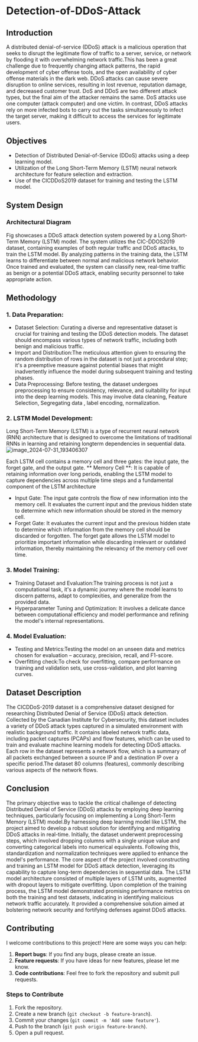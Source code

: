 # Detection-of-DDoS-Attack

## Introduction
A distributed denial-of-service (DDoS) attack is a malicious operation that seeks to disrupt the legitimate flow of traffic to a server, service, or network by flooding it with overwhelming network traffic.This has been a great challenge due to frequently changing attack patterns, the rapid development of cyber offense tools, and the open availability of cyber offense materials in the dark web. DDoS attacks can cause severe disruption to online services, resulting in lost revenue, reputation damage, and decreased customer trust.  DoS and DDoS are two different attack types, but the final aim of the attacker remains the same. DoS attacks use one computer (attack computer) and one victim. In contrast, DDoS attacks rely on more infected bots to carry out the tasks simultaneously to infect the target server, making it difficult to access the services for legitimate users. 

## Objectives
* Detection of Distributed Denial-of-Service (DDoS) attacks using a deep learning model.
* Utilization of the Long Short-Term Memory (LSTM) neural network architecture for feature selection and extraction.
* Use of the CICDDoS2019 dataset for training and testing the LSTM model.

## System Design
### Architectural Diagram
Fig showcases a DDoS attack detection system powered by a Long Short-Term Memory (LSTM) model. The system utilizes the CIC-DDOS2019 dataset, containing examples of both regular traffic and DDoS attacks, to train the LSTM model. By analyzing patterns in the training data, the LSTM learns to differentiate between normal and malicious network behavior. Once trained and evaluated, the system can classify new, real-time traffic as benign or a potential DDoS attack, enabling security personnel to take appropriate action.

## Methodology
### 1. Data Preparation:
* Dataset Selection: Curating a diverse and representative dataset is crucial for training and testing the DDoS detection models. The dataset should encompass various types of network traffic, including both benign and malicious traffic.
* Import and Distribution:The meticulous attention given to ensuring the random distribution of rows in the dataset is not just a procedural step; it's a preemptive measure against potential biases that might inadvertently influence the model during subsequent training and testing phases.
* Data Preprocessing: Before testing, the dataset undergoes preprocessing to ensure consistency, 
relevance, and suitability for input into the deep learning models. This may involve data cleaning, Feature Selection, Segregating data , label encoding, normalization.

### 2. LSTM Model Development:
Long Short-Term Memory (LSTM) is a type of recurrent neural network (RNN) architecture that is designed to overcome the limitations of traditional RNNs in learning and retaining longterm dependencies in sequential data.
![image_2024-07-31_193406307](https://github.com/user-attachments/assets/fcce4220-3d87-466d-bdd7-db90774f6f1a)

Each LSTM cell contains a memory cell and three gates: the input gate, the forget gate, and the output gate.
** Memory Cell **: It is capable of retaining information over long periods, enabling the LSTM model to capture dependencies across multiple time steps and a fundamental component of the LSTM architecture
* Input Gate: The input gate controls the flow of new information into the memory cell. It evaluates the current input and the previous hidden state to determine which new information should be stored in the memory cell. 
* Forget Gate: It evaluates the current input and the previous hidden state to determine which information from 
the memory cell should be discarded or forgotten. The forget gate allows the LSTM model to prioritize important information while discarding irrelevant or outdated information, thereby maintaining the relevancy of the memory cell over time.

### 3. Model Training:
* Training Dataset and Evaluation:The training process is not just a computational task, it's a dynamic journey where the model 
learns to discern patterns, adapt to complexities, and generalize from the provided data.
* Hyperparameter Tuning and Optimization: It involves a delicate dance between computational efficiency and model performance and refining the model's internal representations.

 ### 4. Model Evaluation:
* Testing and Metrics:Testing the model on an unseen data and metrics chosen for evaluation – accuracy, precision, recall, and F1-score.
* Overfitting check:To check for overfitting, compare performance on training and validation sets, use cross-validation, and plot learning curves.

## Dataset Description
The CICDDoS-2019 dataset is a comprehensive dataset designed for researching Distributed Denial of Service (DDoS) attack detection. Collected by the Canadian Institute for Cybersecurity, this dataset includes a variety of DDoS attack types captured in a simulated environment with realistic background traffic. It contains labeled network traffic data, including packet captures (PCAPs) and flow features, which can be used to train and evaluate machine learning models for detecting DDoS attacks. Each row in the dataset represents a network flow, which is a summary of all packets exchanged between a source IP and a destination IP over a specific period.The dataset 80 columns (features), commonly  describing various aspects of the network flows. 

## Conclusion
The  primary objective was to tackle the critical challenge of detecting Distributed Denial of Service (DDoS) attacks by employing deep learning techniques, particularly focusing on implementing a Long Short-Term Memory (LSTM) model.By harnessing  deep learning model like LSTM, the project aimed to develop a robust solution for identifying and mitigating DDoS attacks in real-time. Initially, the dataset underwent preprocessing steps, which involved dropping columns with a single unique value and converting categorical labels into 
numerical equivalents. Following this, standardization and normalization techniques were applied to enhance the model's performance. The core aspect of the project involved constructing and training an LSTM model for DDoS attack detection, leveraging its capability to capture long-term dependencies in sequential data. The LSTM model architecture consisted of multiple layers of LSTM units, augmented with dropout layers to mitigate overfitting. Upon completion of the training process, the LSTM model demonstrated promising performance metrics on both the training and test datasets, indicating in identifying malicious network traffic accurately. It provided a comprehensive solution aimed at bolstering network security and fortifying defenses against DDoS attacks.

## Contributing
I welcome contributions to this project! Here are some ways you can help:

1. **Report bugs**: If you find any bugs, please create an issue.
2. **Feature requests**: If you have ideas for new features, please let me know.
3. **Code contributions**: Feel free to fork the repository and submit pull requests.

### Steps to Contribute
1. Fork the repository.
2. Create a new branch (`git checkout -b feature-branch`).
3. Commit your changes (`git commit -m 'Add some feature'`).
4. Push to the branch (`git push origin feature-branch`).
5. Open a pull request.



